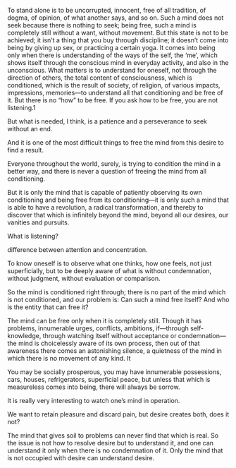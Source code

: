 To stand alone is to be uncorrupted, innocent, free of all tradition, of dogma, of opinion, of what another says, and so on. Such a mind does not seek because there is nothing to seek; being free, such a mind is completely still without a want, without movement. But this state is not to be achieved; it isn’t a thing that you buy through discipline; it doesn’t come into being by giving up sex, or practicing a certain yoga. It comes into being only when there is understanding of the ways of the self, the ‘me’, which shows itself through the conscious mind in everyday activity, and also in the unconscious. What matters is to understand for oneself, not through the direction of others, the total content of consciousness, which is conditioned, which is the result of society, of religion, of various impacts, impressions, memories—to understand all that conditioning and be free of it. But there is no “how” to be free. If you ask how to be free, you are not listening.1


But what is needed, I think, is a patience and a perseverance to seek without an end.


And it is one of the most difficult things to free the mind from this desire to find a result.


Everyone throughout the world, surely, is trying to condition the mind in a better way, and there is never a question of freeing the mind from all conditioning.


But it is only the mind that is capable of patiently observing its own conditioning and being free from its conditioning—it is only such a mind that is able to have a revolution, a radical transformation, and thereby to discover that which is infinitely beyond the mind, beyond all our desires, our vanities and pursuits.


What is listening?


difference between attention and concentration.


To know oneself is to observe what one thinks, how one feels, not just superficially, but to be deeply aware of what is without condemnation, without judgment, without evaluation or comparison.


So the mind is conditioned right through; there is no part of the mind which is not conditioned, and our problem is: Can such a mind free itself? And who is the entity that can free it?


The mind can be free only when it is completely still. Though it has problems, innumerable urges, conflicts, ambitions, if—through self-knowledge, through watching itself without acceptance or condemnation—the mind is choicelessly aware of its own process, then out of that awareness there comes an astonishing silence, a quietness of the mind in which there is no movement of any kind. It


You may be socially prosperous, you may have innumerable possessions, cars, houses, refrigerators, superficial peace, but unless that which is measureless comes into being, there will always be sorrow.


It is really very interesting to watch one’s mind in operation.


We want to retain pleasure and discard pain, but desire creates both, does it not?


The mind that gives soil to problems can never find that which is real. So the issue is not how to resolve desire but to understand it, and one can understand it only when there is no condemnation of it. Only the mind that is not occupied with desire can understand desire.


